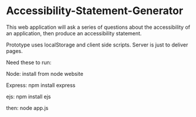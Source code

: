 # Accessibility-Statement-Generator
This web application will ask a series of questions about the accessibility of an application, then produce an accessibility statement.

Prototype uses localStorage and client side scripts. Server is just to deliver pages.

Need these to run:

Node: install from node website

Express: npm install express

ejs: npm install ejs

then: node app.js
